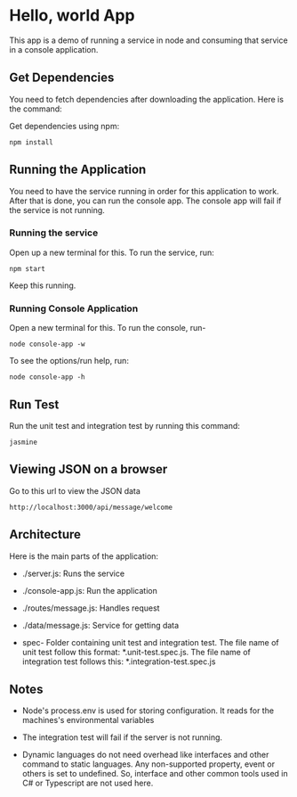 # Hello, world App

This app is a demo of running a service in node and consuming that service in a console application.

## Get Dependencies
You need to fetch dependencies after downloading the application. Here is the command:

Get dependencies using npm:
```
npm install
```


## Running the Application
You need to have the service running in order for this application to work. After that is done, you can run the console app. The console app will fail if the service is not running.



### Running the service
Open up a new terminal for this. To run the service, run:

```
npm start
```
Keep this running.

### Running Console Application
Open a new terminal for this. To run the console, run-

```
node console-app -w
```

To see the options/run help, run:
```
node console-app -h
```


## Run Test
Run the unit test and integration test by running this command:
```
jasmine
```


## Viewing JSON on a browser
Go to this url to view the JSON data

```
http://localhost:3000/api/message/welcome
```

## Architecture
Here is the main parts of the application:
- ./server.js: Runs the service

- ./console-app.js: Run the application

- ./routes/message.js: Handles request

- ./data/message.js: Service for getting data

- spec- Folder containing unit test and integration test. The file name of unit test follow this format: *.unit-test.spec.js. The file name of integration test follows this: *.integration-test.spec.js


## Notes
- Node's process.env is used for storing configuration. It reads for the machines's environmental variables

- The integration test will fail if the server is not running.

- Dynamic languages do not need overhead like interfaces and other command to static languages. Any non-supported property, event or others is set to undefined. So, interface and other common tools used in C# or Typescript are not used here.
